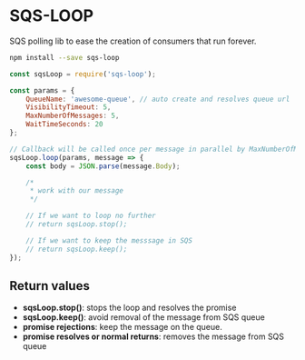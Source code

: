 SQS-LOOP
========

SQS polling lib to ease the creation of consumers that run forever.

```bash
npm install --save sqs-loop
```

```js
const sqsLoop = require('sqs-loop');

const params = {
    QueueName: 'awesome-queue', // auto create and resolves queue url
    VisibilityTimeout: 5,
    MaxNumberOfMessages: 5,
    WaitTimeSeconds: 20
};

// Callback will be called once per message in parallel by MaxNumberOfMessages
sqsLoop.loop(params, message => {
    const body = JSON.parse(message.Body);

    /*
     * work with our message
     */

    // If we want to loop no further
    // return sqsLoop.stop();

    // If we want to keep the messsage in SQS
    // return sqsLoop.keep();
});
```

## Return values

 * __sqsLoop.stop()__: stops the loop and resolves the promise
 * __sqsLoop.keep()__: avoid removal of the message from SQS queue
 * __promise rejections__: keep the message on the queue.
 * __promise resolves or normal returns__: removes the message from SQS queue
